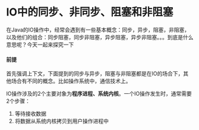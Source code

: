 # IO中的同步、非同步、阻塞和非阻塞

在Java的IO操作中，经常会遇到有一些基本概念：同步，异步，阻塞，非阻塞，以及他们的组合：同步阻塞，同步非阻塞，异步阻塞，异步非阻塞。。。到底是什么意思呢？今天一起来探究一下

#### 前提

首先强调上下文，下面提到的同步与异步，阻塞与非阻塞都是在IO的场合下，其他场合有不同的概念。比如操作系统中，通信技术上。

IO操作涉及的2个主要对象为**程序进程、系统内核**。一个IO操作发生时，通常需要2个步骤：

1. 等待接收数据
2. 将数据从系统内核拷贝到用户操作进程中




